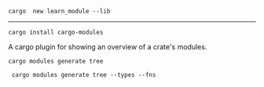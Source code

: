     cargo  new learn_module --lib
----------------

    cargo install cargo-modules

A cargo plugin for showing an overview of a crate's modules.

    cargo modules generate tree

     cargo modules generate tree --types --fns
